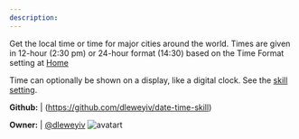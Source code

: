 ```yaml
---
description: 
---
```

Get the local time or time for major cities around the world.  Times
are given in 12-hour (2:30 pm) or 24-hour format (14:30) based on the
Time Format setting at [Home](https://home.mycroft.ai/#/setting/basic)

Time can optionally be shown on a display, like a digital clock.  See
the [skill setting](https://home.mycroft.ai/#/skill).

**Github:** | (https://github.com/dleweyiv/date-time-skill)

**Owner:** | [@dleweyiv](https://github.com/dleweyiv) ![avatart](https://avatars0.githubusercontent.com/u/32504470?v=4)

